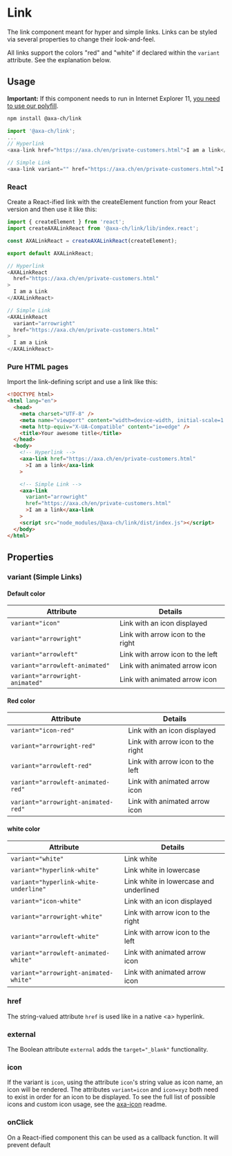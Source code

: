 # Link

The link component meant for hyper and simple links. Links can be styled via several properties to change their look-and-feel.

All links support the colors "red" and "white" if declared within the `variant` attribute. See the explanation below.

## Usage

**Important:** If this component needs to run in Internet Explorer 11, [you need to use our polyfill](https://github.com/axa-ch/patterns-library/tree/develop/src/components/05-utils/polyfill).

```bash
npm install @axa-ch/link
```

```js
import '@axa-ch/link';
...
// Hyperlink
<axa-link href="https://axa.ch/en/private-customers.html">I am a link</axa-link>

// Simple Link
<axa-link variant="" href="https://axa.ch/en/private-customers.html">I am a link</axa-link>
```

### React

Create a React-ified link with the createElement function from your React version and then use it like this:

```js
import { createElement } from 'react';
import createAXALinkReact from '@axa-ch/link/lib/index.react';

const AXALinkReact = createAXALinkReact(createElement);

export default AXALinkReact;
```

```js
// Hyperlink
<AXALinkReact
  href="https://axa.ch/en/private-customers.html"
>
  I am a Link
</AXALinkReact>

// Simple Link
<AXALinkReact
  variant="arrowright"
  href="https://axa.ch/en/private-customers.html"
>
  I am a Link
</AXALinkReact>
```

### Pure HTML pages

Import the link-defining script and use a link like this:

```html
<!DOCTYPE html>
<html lang="en">
  <head>
    <meta charset="UTF-8" />
    <meta name="viewport" content="width=device-width, initial-scale=1.0" />
    <meta http-equiv="X-UA-Compatible" content="ie=edge" />
    <title>Your awesome title</title>
  </head>
  <body>
    <!-- Hyperlink -->
    <axa-link href="https://axa.ch/en/private-customers.html"
      >I am a link</axa-link
    >

    <!-- Simple Link -->
    <axa-link
      variant="arrowright"
      href="https://axa.ch/en/private-customers.html"
      >I am a link</axa-link
    >
    <script src="node_modules/@axa-ch/link/dist/index.js"></script>
  </body>
</html>
```

## Properties

### variant (Simple Links)

#### Default color

| Attribute                       | Details                           |
| ------------------------------- | --------------------------------- |
| `variant="icon"`                | Link with an icon displayed       |
| `variant="arrowright"`          | Link with arrow icon to the right |
| `variant="arrowleft"`           | Link with arrow icon to the left  |
| `variant="arrowleft-animated"`  | Link with animated arrow icon     |
| `variant="arrowright-animated"` | Link with animated arrow icon     |

#### Red color

| Attribute                           | Details                           |
| ----------------------------------- | --------------------------------- |
| `variant="icon-red"`                | Link with an icon displayed       |
| `variant="arrowright-red"`          | Link with arrow icon to the right |
| `variant="arrowleft-red"`           | Link with arrow icon to the left  |
| `variant="arrowleft-animated-red"`  | Link with animated arrow icon     |
| `variant="arrowright-animated-red"` | Link with animated arrow icon     |

#### white color

| Attribute                             | Details                                |
| ------------------------------------- | -------------------------------------- |
| `variant="white"`                     | Link white                             |
| `variant="hyperlink-white"`           | Link white in lowercase                |
| `variant="hyperlink-white-underline"` | Link white in lowercase and underlined |
| `variant="icon-white"`                | Link with an icon displayed            |
| `variant="arrowright-white"`          | Link with arrow icon to the right      |
| `variant="arrowleft-white"`           | Link with arrow icon to the left       |
| `variant="arrowleft-animated-white"`  | Link with animated arrow icon          |
| `variant="arrowright-animated-white"` | Link with animated arrow icon          |

### href

The string-valued attribute `href` is used like in a native &lt;a&gt; hyperlink.

### external

The Boolean attribute `external` adds the `target="_blank"` functionality.

### icon

If the variant is `icon`, using the attribute `icon`'s string value as icon name, an icon will be rendered. The attributes `variant=icon` and `icon=xyz` both need to exist in order for an icon to be displayed. To see the full list of possible icons and custom icon usage, see the [axa-icon](https://github.com/axa-ch/patterns-library/blob/develop/src/components/10-atoms/icon/README.md) readme.

### onClick

On a React-ified component this can be used as a callback function. It will prevent default
